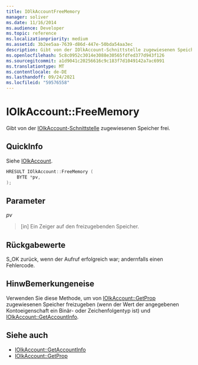```yaml
---
title: IOlkAccountFreeMemory
manager: soliver
ms.date: 11/16/2014
ms.audience: Developer
ms.topic: reference
ms.localizationpriority: medium
ms.assetid: 3b2ee5aa-7639-d86d-447e-50bda54aa3ec
description: Gibt von der IOlkAccount-Schnittstelle zugewiesenen Speicher frei.
ms.openlocfilehash: 5c8c0952c3014e3088e30565fdfed377d943f126
ms.sourcegitcommit: a1d9041c20256616c9c183f7d1049142a7ac6991
ms.translationtype: MT
ms.contentlocale: de-DE
ms.lasthandoff: 09/24/2021
ms.locfileid: "59576558"
---
```

# <a name="iolkaccountfreememory"></a>IOlkAccount::FreeMemory

Gibt von der [IOlkAccount-Schnittstelle](iolkaccount.md) zugewiesenen Speicher frei. 
  
## <a name="quick-info"></a>QuickInfo

Siehe [IOlkAccount](iolkaccount.md).
  
```cpp
HRESULT IOlkAccount::FreeMemory (  
    BYTE *pv, 
); 

```

## <a name="parameters"></a>Parameter

_pv_
  
> [in] Ein Zeiger auf den freizugebenden Speicher.
    
## <a name="return-values"></a>Rückgabewerte

S_OK zurück, wenn der Aufruf erfolgreich war; andernfalls einen Fehlercode.
  
## <a name="remarks"></a>HinwBemerkungeneise

Verwenden Sie diese Methode, um von [IOlkAccount::GetProp](iolkaccount-getprop.md) zugewiesenen Speicher freizugeben (wenn der Wert der angegebenen Kontoeigenschaft ein Binär- oder Zeichenfolgentyp ist) und [IOlkAccount::GetAccountInfo](iolkaccount-getaccountinfo.md).
  
## <a name="see-also"></a>Siehe auch

- [IOlkAccount::GetAccountInfo](iolkaccount-getaccountinfo.md)  
- [IOlkAccount::GetProp](iolkaccount-getprop.md)

